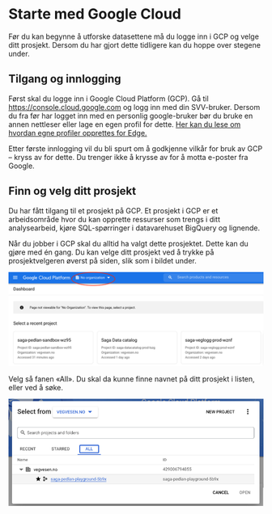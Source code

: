 # Starte med Google Cloud

Før du kan begynne å utforske datasettene må du logge inn i GCP og velge ditt prosjekt. Dersom du har gjort dette tidligere kan du hoppe over stegene under.

## Tilgang og innlogging

Først skal du logge inn i Google Cloud Platform (GCP). Gå til https://console.cloud.google.com og logg inn med din SVV-bruker. Dersom du fra før har logget inn med en personlig google-bruker bør du bruke en annen nettleser eller lage en egen profil for dette. [Her kan du lese om hvordan egne profiler opprettes for Edge.](https://support.microsoft.com/en-us/topic/sign-in-and-create-multiple-profiles-in-microsoft-edge-df94e622-2061-49ae-ad1d-6f0e43ce6435)

Etter første innlogging vil du bli spurt om å godkjenne vilkår for bruk av GCP – kryss av for dette. Du trenger ikke å krysse av for å motta e-poster fra Google.

## Finn og velg ditt prosjekt

Du har fått tilgang til et prosjekt på GCP. Et prosjekt i GCP er et arbeidsområde hvor du kan opprette ressurser som trengs i ditt analysearbeid, kjøre SQL-spørringer i datavarehuset BigQuery og lignende.

Når du jobber i GCP skal du alltid ha valgt dette prosjektet. Dette kan du gjøre med én gang. Du kan velge ditt prosjekt ved å trykke på prosjektvelgeren øverst på siden, slik som i bildet under.

![Skjermbilde av valg av organisasjon i Google Cloud Platform](img/onboarding-1.png)

Velg så fanen «All». Du skal da kunne finne navnet på ditt prosjekt i listen, eller ved å søke.

![Skjermbilde av valg av fanen "all".](img/onboarding-2.png)
